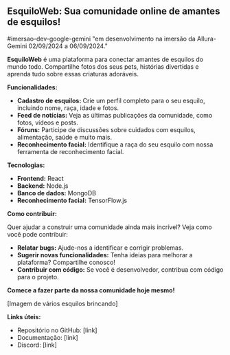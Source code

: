 ## EsquiloWeb: Sua comunidade online de amantes de esquilos! ️
#imersao-dev-google-gemini "em desenvolvimento na imersão da Allura-Gemini 02/09/2024 a 06/09/2024."

**EsquiloWeb** é uma plataforma para conectar amantes de esquilos do mundo todo. Compartilhe fotos dos seus pets, histórias divertidas e aprenda tudo sobre essas criaturas adoráveis.

**Funcionalidades:**

* **Cadastro de esquilos:** Crie um perfil completo para o seu esquilo, incluindo nome, raça, idade e fotos.
* **Feed de notícias:** Veja as últimas publicações da comunidade, como fotos, vídeos e posts.
* **Fóruns:** Participe de discussões sobre cuidados com esquilos, alimentação, saúde e muito mais.
* **Reconhecimento facial:** Identifique a raça do seu esquilo com nossa ferramenta de reconhecimento facial.

**Tecnologias:**

* **Frontend:** React
* **Backend:** Node.js
* **Banco de dados:** MongoDB
* **Reconhecimento facial:** TensorFlow.js

**Como contribuir:**

Quer ajudar a construir uma comunidade ainda mais incrível? Veja como você pode contribuir:

* **Relatar bugs:** Ajude-nos a identificar e corrigir problemas.
* **Sugerir novas funcionalidades:** Tenha ideias para melhorar a plataforma? Compartilhe conosco!
* **Contribuir com código:** Se você é desenvolvedor, contribua com código para o projeto.

**Comece a fazer parte da nossa comunidade hoje mesmo!** 

[Imagem de vários esquilos brincando]

**Links úteis:**

* Repositório no GitHub: [link]
* Documentação: [link]
* Discord: [link]
